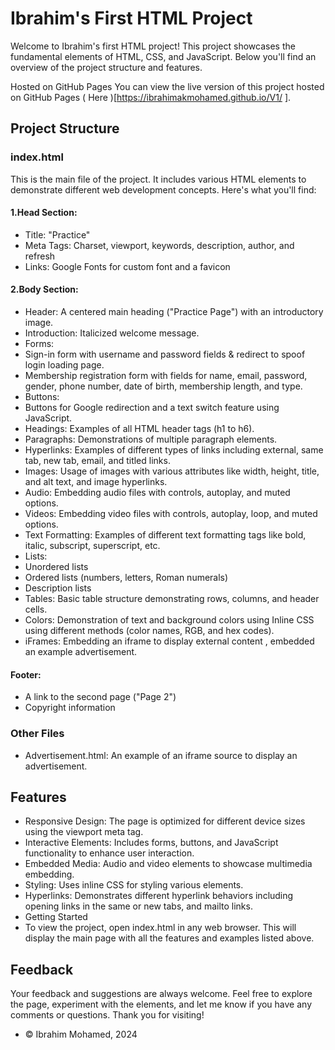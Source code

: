 # Ibrahim's First HTML Project
Welcome to Ibrahim's first HTML project! This project showcases the fundamental elements of HTML, CSS, and JavaScript. Below you'll find an overview of the project structure and features.

Hosted on GitHub Pages
You can view the live version of this project hosted on GitHub Pages ( Here )[https://ibrahimakmohamed.github.io/V1/ ].

## Project Structure

### index.html
This is the main file of the project. It includes various HTML elements to demonstrate different web development concepts. Here's what you'll find:

#### 1.Head Section:

- Title: "Practice"
- Meta Tags: Charset, viewport, keywords, description, author, and refresh
- Links: Google Fonts for custom font and a favicon
#### 2.Body Section:

- Header: A centered main heading ("Practice Page") with an introductory image.
- Introduction: Italicized welcome message.
- Forms:
- Sign-in form with username and password fields & redirect to spoof login loading page.
- Membership registration form with fields for name, email, password, gender, phone number, date of birth, membership length, and type.
- Buttons:
- Buttons for Google redirection and a text switch feature using JavaScript.
- Headings: Examples of all HTML header tags (h1 to h6).
- Paragraphs: Demonstrations of multiple paragraph elements.
- Hyperlinks: Examples of different types of links including external, same tab, new tab, email, and titled links.
- Images: Usage of images with various attributes like width, height, title, and alt text, and image hyperlinks.
- Audio: Embedding audio files with controls, autoplay, and muted options.
- Videos: Embedding video files with controls, autoplay, loop, and muted options.
- Text Formatting: Examples of different text formatting tags like bold, italic, subscript, superscript, etc.
- Lists:
- Unordered lists
- Ordered lists (numbers, letters, Roman numerals)
- Description lists
- Tables: Basic table structure demonstrating rows, columns, and header cells.
- Colors: Demonstration of text and background colors using Inline CSS using different methods (color names, RGB, and hex codes).
- iFrames: Embedding an iframe to display external content , embedded an example advertisement.
#### Footer:

- A link to the second page ("Page 2")
- Copyright information

### Other Files
- Advertisement.html: An example of an iframe source to display an advertisement.

## Features
- Responsive Design: The page is optimized for different device sizes using the viewport meta tag.
- Interactive Elements: Includes forms, buttons, and JavaScript functionality to enhance user interaction.
- Embedded Media: Audio and video elements to showcase multimedia embedding.
- Styling: Uses inline CSS for styling various elements.
- Hyperlinks: Demonstrates different hyperlink behaviors including opening links in the same or new tabs, and mailto links.
- Getting Started
- To view the project, open index.html in any web browser. This will display the main page with all the features and examples listed above.

## Feedback
Your feedback and suggestions are always welcome. Feel free to explore the page, experiment with the elements, and let me know if you have any comments or questions. Thank you for visiting!

- © Ibrahim Mohamed, 2024
